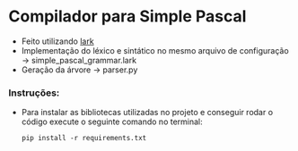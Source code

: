 # Compilador para Simple Pascal
- Feito utilizando [lark](https://github.com/lark-parser/lark)
- Implementação do léxico e sintático no mesmo arquivo de configuração -> simple_pascal_grammar.lark
- Geração da árvore -> parser.py

### Instruções:
- Para instalar as bibliotecas utilizadas no projeto e conseguir rodar o código execute o seguinte comando no terminal:


  `pip install -r requirements.txt`
